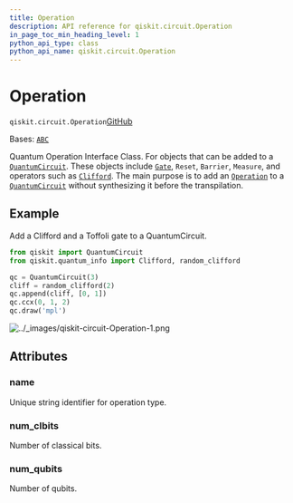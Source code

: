 ```yaml
---
title: Operation
description: API reference for qiskit.circuit.Operation
in_page_toc_min_heading_level: 1
python_api_type: class
python_api_name: qiskit.circuit.Operation
---
```


# Operation

<span id="qiskit.circuit.Operation" />

`qiskit.circuit.Operation`[GitHub](https://github.com/qiskit/qiskit/tree/stable/0.44/qiskit/circuit/operation.py "view source code")

Bases: [`ABC`](https://docs.python.org/3/library/abc.html#abc.ABC "(in Python v3.12)")

Quantum Operation Interface Class. For objects that can be added to a [`QuantumCircuit`](qiskit.circuit.QuantumCircuit "qiskit.circuit.QuantumCircuit"). These objects include [`Gate`](qiskit.circuit.Gate "qiskit.circuit.Gate"), `Reset`, `Barrier`, `Measure`, and operators such as [`Clifford`](qiskit.quantum_info.Clifford "qiskit.quantum_info.Clifford"). The main purpose is to add an [`Operation`](#qiskit.circuit.Operation "qiskit.circuit.Operation") to a [`QuantumCircuit`](qiskit.circuit.QuantumCircuit "qiskit.circuit.QuantumCircuit") without synthesizing it before the transpilation.

## Example

Add a Clifford and a Toffoli gate to a QuantumCircuit.

```python
from qiskit import QuantumCircuit
from qiskit.quantum_info import Clifford, random_clifford

qc = QuantumCircuit(3)
cliff = random_clifford(2)
qc.append(cliff, [0, 1])
qc.ccx(0, 1, 2)
qc.draw('mpl')
```

![../\_images/qiskit-circuit-Operation-1.png](/images/api/qiskit/0.44/qiskit-circuit-Operation-1.png)

## Attributes

<span id="qiskit.circuit.Operation.name" />

### name

Unique string identifier for operation type.

<span id="qiskit.circuit.Operation.num_clbits" />

### num\_clbits

Number of classical bits.

<span id="qiskit.circuit.Operation.num_qubits" />

### num\_qubits

Number of qubits.


